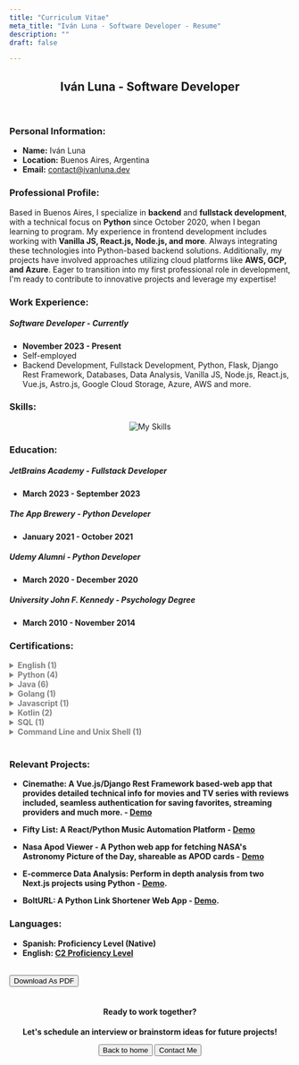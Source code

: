 ```yaml
---
title: "Curriculum Vitae"
meta_title: "Iván Luna - Software Developer - Resume"
description: ""
draft: false

---
```

<div style="text-align: center;">
  <h2>Iván Luna - Software Developer</h2>
</div>
<br>

### Personal Information:
- **Name:** Iván Luna
- **Location:** Buenos Aires, Argentina
- **Email:** [contact@ivanluna.dev](mailto:contact@ivanluna.dev)

### Professional Profile:

Based in Buenos Aires, I specialize in **backend** and **fullstack development**, with a technical focus on **Python** since October 2020, when I began learning to program. My experience in frontend development includes working with **Vanilla JS, React.js, Node.js, and more**. Always integrating these technologies into Python-based backend solutions. Additionally, my projects have involved approaches utilizing cloud platforms like **AWS, GCP, and Azure**. 
Eager to transition into my first professional role in development, I'm ready to contribute to innovative projects and leverage my expertise!

### Work Experience:

##### Software Developer - Currently
- **November 2023 - Present**
- Self-employed
- Backend Development, Fullstack Development, Python, Flask, Django Rest Framework, Databases, Data Analysis, Vanilla JS, Node.js, React.js, Vue.js, Astro.js, Google Cloud Storage, Azure, AWS and more.

### Skills:

<div align="center">  

  <img src="/images/assets/stack.png" alt="My Skills">

</div>


### Education:

##### JetBrains Academy - Fullstack Developer
- **March 2023 - September 2023**

##### The App Brewery - Python Developer
- **January 2021 - October 2021**

##### Udemy Alumni - Python Developer
- **March 2020 - December 2020**

##### University John F. Kennedy - Psychology Degree
- **March 2010 - November 2014**

### Certifications:
<b>
<details>
  <summary style="color: grey;">English (1)</summary>

- C2 Proficient:  
  - Issued by: EF International Language Centers  
  - Date of Issue: September 2023  
  - [Certificate](https://www.efset.org/cert/d4vAsK)
</details>

<details>
  <summary style="color: grey;">Python (4)</summary>

- Python Core:
  - Issued by: JetBrains Academy  
  - Date of Issue: August 2023  
  - [Certificate](https://hyperskill.org/certificates/51e65420-93f0-40b6-a65c-f7907d22b6af.pdf)

- SQL With Python:  
  - Issued by: Hyperskill  
  - Date of Issue: August 2023  
  - [Certificate](https://hyperskill.org/certificates/fc57ab6c-889d-40ae-957e-3f74c3338ba2.pdf)

- Introduction To Data Science:  
  - Issued by: Hyperskill  
  - Date of Issue: July 2023  
  - [Certificate](https://hyperskill.org/certificates/eab039fb-ab39-40ef-8bdf-272705c1d35d.pdf)

- Introduction To Python  
  - Issued by: Hyperskill  
  - Date of Issue: July 2023  
  - [Certificate](https://hyperskill.org/certificates/99da3922-3555-4b3a-b111-70a02e279d6f.pdf)
</details>

<details>
  <summary style="color: grey;">Java (6)</summary>

- Spring Security for Java Backend Developers  
  - Issued by: JetBrains Academy  
  - Date of Issue: September 2023  
  - [Certificate](https://hyperskill.org/certificates/ff20f638-acd5-4f75-8659-c7e21a08735a.pdf) 

- Java Backend Developer  
  - Issued by: JetBrains Academy  
  - Date of Issue: September 2023  
  - [Certificate](https://hyperskill.org/certificates/d430b05a-41d5-4371-9623-adf9206fa496.pdf)  

- Java Core  
  - Issued by: JetBrains Academy  
  - Date of Issue: September 2023  
  - [Certificate](https://hyperskill.org/certificates/5224398c-7dbc-4553-8447-0aced982ead1.pdf)  

- Java Desktop Application Developer  
  - Issued by: JetBrains Academy  
  - Date of Issue: September 2023  
  - [Certificate](https://hyperskill.org/certificates/22b5284d-5d34-4fc3-858f-b46a0a1738d9.pdf)

- Java Developer  
  - Issued by: JetBrains Academy  
  - Date of Issue: September 2023  
  - [Certificate](https://hyperskill.org/certificates/577ca8b9-bd43-4fea-8983-ae6b3b4823d4.pdf) 

- Introduction To Java  
  - Issued by: Hyperskill  
  - Date of Issue: July 2023  
  - [Certificate](https://hyperskill.org/certificates/7aa60db2-49fe-4e51-afa9-9556530f856c.pdf) 
</details>

<details>
  <summary style="color: grey;">Golang (1)</summary>

- Introduction To Golang  
  - Issued by: JetBrains Academy  
  - Date of Issue: August 2023  
  - [Certificate](https://hyperskill.org/certificates/0b905758-d367-4ea9-9b57-d0f91f0606bf.pdf)
</details>

<details>
  <summary style="color: grey;">Javascript (1)</summary>

- Introduction To Javascript  
  - Issued by: Hyperskill  
  - Date of Issue: July 2023  
  - [Certificate](https://hyperskill.org/certificates/516dcb3e-e609-4c41-810a-2ed550794c82.pdf)
</details>

<details>
  <summary style="color: grey;">Kotlin (2)</summary>

- Kotlin Core  
  - Issued by: JetBrains Academy  
  - Date of Issue: September 2023  
  - [Certificate](https://hyperskill.org/certificates/fee931c2-b7ba-4d78-a0ba-eea5f17e1568.pdf)

- Kotlin Developer  
  - Issued by: JetBrains Academy  
  - Date of Issue: September 2023  
  - [Certificate](https://hyperskill.org/certificates/0792f898-83d9-465c-a7ce-eb5df2736d15.pdf)  
</details>

<details>
  <summary style="color: grey;">SQL (1)</summary>

- Introduction to SQL  
  - Issued by: Hyperskill  
  - Date of Issue: July 2023  
  - [Certificate](https://hyperskill.org/certificates/466808f5-58d6-4fa9-b73a-00b3e2d2d898.pdfjects)
</details>

<details>
  <summary style="color: grey;">Command Line and Unix Shell (1)</summary>

- Command Line and Unix Shell  
  - Issued by: Hyperskill  
  - Date of Issue: August 2023  
  - [Certificate](https://hyperskill.org/certificates/5d7dc626-255c-46d3-afc6-288aedf371e6.pdf)
</details>
<b>

<br>

### Relevant Projects:

- Cinemathe: A Vue.js/Django Rest Framework based-web app that provides detailed technical info for movies and TV series with reviews included, seamless authentication for saving favorites, streaming providers and much more. - [Demo](https://ivanluna.dev/projects/post-cinemathe)

- Fifty List: A React/Python Music Automation Platform - [Demo](https://ivanluna.dev/projects/post-reactpython-fiftylist)

- Nasa Apod Viewer - A Python web app for fetching NASA's Astronomy Picture of the Day, shareable as APOD cards - [Demo](https://ivanluna.dev/projects/post-nasa-apod-viewer/)

- E-commerce Data Analysis: Perform in depth analysis from two Next.js projects using Python - [Demo](https://ivanluna.dev/projects/post-python-ecommerce).

- BoltURL: A Python Link Shortener Web App - [Demo](https://ivanluna.dev/projects/post-python-bolturl).

### Languages:
- Spanish: Proficiency Level (Native)
- English: [C2 Proficiency Level](https://www.efset.org/cert/d4vAsK)

<br>
<div class="flex justify-center">
  <button class="btn btn-primary" onclick="downloadPDF('/pdf/ivan-luna-software-developer-resume-eng.pdf', 'ivan-luna-resume.pdf');">Download As PDF</button>
</div>

<script>
function downloadPDF(pdfPath, fileName) {
  var link = document.createElement('a');
  link.href = pdfPath;
  link.download = fileName;
  document.body.appendChild(link);
  link.click();
  document.body.removeChild(link);
}
</script>

<div style="text-align: center;">
  <br>
  <h4>Ready to work together?</h4>
  <p>Let's schedule an interview or brainstorm ideas for future projects!</p>
    <div class="flex justify-between">
        <button class="btn btn-primary" onclick="window.location.href='/';">Back to home</button>
        <button class="btn btn-primary" onclick="window.location.href='/contact';">Contact Me</button>
    </div>
</div>
